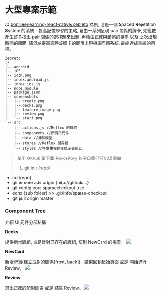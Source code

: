 # 大型專案示範

以 [bonniee/learning-react-native/Zebreto](https://github.com/bonniee/learning-react-native/tree/master/Zebreto) 為例, 這是一個 **S**paced **R**epetition **S**ystem 的系統 - 提高記憶學習的策略, 藉由一系列呈現 pair 關係的牌卡, 先亂數產生許多找出 pair 關係的選擇題來出題,  再藉由正確與錯誤的機率 以及 上次出現時間的間距, 降低或提高調整該牌卡的問題出現機率回饋系統, 最終達成訓練的目標。

```
Zebreto
./
|-- android
|-- iOS
|-- icon.png
|-- index.android.js
|-- index.ios.js
|-- node_module
|-- package.json
|-- screenshots
|   |-- create.png
|   |-- decks.png
|   |-- feature_image.png
|   |-- review.png
|   `-- start.png
`-- src
    |-- actions.js //Reflux 的操作
    |-- components //所有的元件
    |-- data //資料模型
    |-- stores //Reflux 儲存體
    `-- styles //各處重複的樣式定義於此
```

> 使用 Github 要下載 Repository 的子目錄時可以這麼做
> 1. git init {repo}
* cd {repo}
* git remote add origin {http://github....}
* git config core.sparsecheckout true
* echo {sub folder} >> .git/info/sparse-checkout
* git pull origin master

### Component Tree
介紹 UI 元件分部結構

**Decks**

提供新增牌組, 或是針對已存在的牌組, 切到 NewCard 的場景。
![](ZebretoDecks.png)

**NewCard**

新增牌組(建立成對的關係[front, back])、結束回到起始頁面 或是 開始進行 Review。
![](ZebretoNewCard.png)

**Review**

選出正確的配對關係 或是 結束 Review。
![](ZebretoReview.png)
